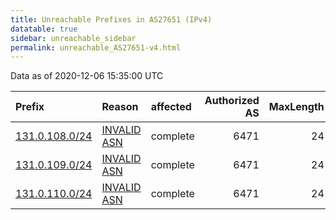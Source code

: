 ```yaml
---
title: Unreachable Prefixes in AS27651 (IPv4)
datatable: true
sidebar: unreachable_sidebar
permalink: unreachable_AS27651-v4.html
---
```


Data as of 2020-12-06 15:35:00 UTC


<div class="datatable-begin"></div>

| Prefix                                                 | Reason                                                                                                | affected   |   Authorized AS |   MaxLength | Anchor                                         |   unreachable /24s |
|:-------------------------------------------------------|:------------------------------------------------------------------------------------------------------|:-----------|----------------:|------------:|:-----------------------------------------------|-------------------:|
| [131.0.108.0/24](https://stat.ripe.net/131.0.108.0/24) | [INVALID ASN](https://rpki-validator.ripe.net/announcement-preview?asn=AS27651&prefix=131.0.108.0/24) | complete   |            6471 |          24 | [LACNIC](unreachable_LACNIC_RPKI_Root-v4.html) |                  1 |
| [131.0.109.0/24](https://stat.ripe.net/131.0.109.0/24) | [INVALID ASN](https://rpki-validator.ripe.net/announcement-preview?asn=AS27651&prefix=131.0.109.0/24) | complete   |            6471 |          24 | [LACNIC](unreachable_LACNIC_RPKI_Root-v4.html) |                  1 |
| [131.0.110.0/24](https://stat.ripe.net/131.0.110.0/24) | [INVALID ASN](https://rpki-validator.ripe.net/announcement-preview?asn=AS27651&prefix=131.0.110.0/24) | complete   |            6471 |          24 | [LACNIC](unreachable_LACNIC_RPKI_Root-v4.html) |                  1 |

<div class="datatable-end"></div>